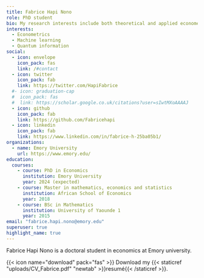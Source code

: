 ```yaml
---
title: Fabrice Hapi Nono
role: PhD student
bio: My research interests include both theoretical and applied econometrics, machine learning and quantum information. I have a preference for development economics, economic history, political and institutional economics. I also have a particular interest for quantum information.
interests:
  - Econometrics
  - Machine learning
  - Quantum information
social:
  - icon: envelope
    icon_pack: fas
    link: /#contact
  - icon: twitter
    icon_pack: fab
    link: https://twitter.com/HapiFabrice
  #- icon: graduation-cap
  #  icon_pack: fas
  #  link: https://scholar.google.co.uk/citations?user=sIwtMXoAAAAJ
  - icon: github
    icon_pack: fab
    link: https://github.com/Fabricehapi
  - icon: linkedin
    icon_pack: fab
    link: https://www.linkedin.com/in/fabrice-h-25ba05b1/
organizations:
  - name: Emory University
    url: https://www.emory.edu/
education:
  courses:
    - course: PhD in Economics
      institution: Emory University
      year: 2024 (expected)
    - course: Master in mathematics, economics and statistics
      institution: African School of Economics
      year: 2018
    - course: BSc in Mathematics
      institution: University of Yaounde 1
      year: 2015
email: "fabrice.hapi.nono@emory.edu"
superuser: true
highlight_name: true
---
```


Fabrice Hapi Nono is a doctoral student in economics at Emory university.


{{< icon name="download" pack="fas" >}} Download my {{< staticref "uploads/CV_Fabrice.pdf" "newtab" >}}resumé{{< /staticref >}}.
